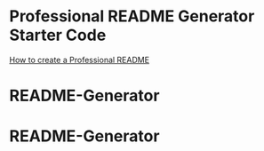 # Professional README Generator Starter Code

[How to create a Professional README](./readme-guide.md)
# README-Generator
# README-Generator
